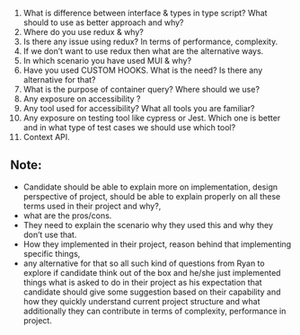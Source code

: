 1. What is difference between interface & types in type script? What should to use as better approach and why?
2. Where do you use redux & why?
3. Is there any issue using redux? In terms of performance, complexity.
4. If we don’t want to use redux then what are the alternative ways.
5. In which scenario you have used MUI & why?
6. Have you used CUSTOM HOOKS. What is the need? Is there any alternative for that?
7. What is the purpose of container query? Where should we use?
9. Any exposure on accessibility ?
10. Any tool used for accessibility? What all tools you are familiar?
11. Any exposure on testing tool like cypress or Jest. Which one is better and in what type of test cases we should use which tool?
12. Context API.


Note:
------

* Candidate should be able to explain more on implementation, design perspective of project, should be able to explain properly on all these terms used in their project and why?,
* what are the pros/cons. 
* They need to explain the scenario why they used this and why they don’t use that. 
* How they implemented in their project, reason behind that implementing specific things, 
* any alternative for that so all such kind of questions from Ryan to explore if candidate think out of the box and he/she just implemented things what is asked to do in their project as his expectation that candidate should give some suggestion based on their capability and how they quickly understand current project structure and what additionally they can contribute in terms of complexity, performance in project.